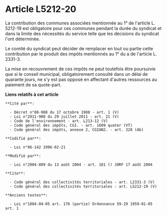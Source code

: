 # Article L5212-20

La contribution des communes associées mentionnée au 1° de l'article L. 5212-19 est obligatoire pour ces communes pendant la
durée du syndicat et dans la limite des nécessités du service telle que les décisions du syndicat l'ont déterminée. 

Le comité du syndicat peut décider de remplacer en tout ou partie cette contribution par le produit des impôts mentionnés au
1° du a de l'article L. 2331-3. 

La mise en recouvrement de ces impôts ne peut toutefois être poursuivie que si le conseil municipal, obligatoirement consulté
dans un délai de quarante jours, ne s'y est pas opposé en affectant d'autres ressources au paiement de sa quote-part.

**Liens relatifs à cet article**

	**Cité par**:

	  - Décret n°88-988 du 17 octobre 1988 - art. 1 (V)
	  - Loi n°2011-900 du 29 juillet 2011 - art. 21 (V)
	  - Code de l'environnement - art. L213-12 (V)
	  - Code général des impôts, CGI. - art. 1609 quater (VT)
	  - Code général des impôts, annexe 2, CGIAN2. - art. 328 (Ab)

	**Codifié par**:

	  - Loi n°96-142 1996-02-21

	**Modifié par**:

	  - Loi n°2004-809 du 13 août 2004 - art. 181 () JORF 17 août 2004

	**Cite**:

	  - Code général des collectivités territoriales - art. L2331-3 (V)
	  - Code général des collectivités territoriales - art. L5212-19 (V)

	**Anciens textes**:

	  - Loi n°1884-04-05 art. 176 (partie) Ordonnance 59-29 1959-01-05 art. 1
